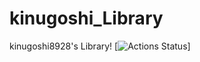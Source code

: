 # kinugoshi_Library
kinugoshi8928's Library!
[![Actions Status](https://github.com/kinugoshi8928/kinugoshi_Library/workflows/verify/badge.svg)]
